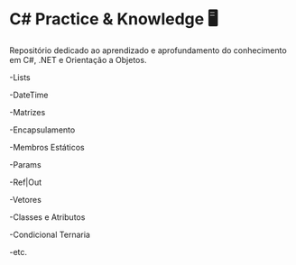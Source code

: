<h1> C# Practice & Knowledge 🖥️ </h1>

Repositório dedicado ao aprendizado e aprofundamento do conhecimento em C#, .NET e Orientação a Objetos.

-Lists

-DateTime

-Matrizes

-Encapsulamento

-Membros Estáticos

-Params

-Ref|Out

-Vetores

-Classes e Atributos

-Condicional Ternaria

-etc.